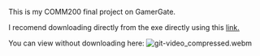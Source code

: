 This is my COMM200 final project on GamerGate.

I recomend downloading directly from the exe directly using this [link.](https://github.com/EricXu1728/comm200_final/blob/main/Comm%20200%20Final.exe)

You can view without downloading here:
![git-video_compressed.webm](https://github.com/EricXu1728/comm200_final/assets/73031279/f041d65a-3202-4c5c-ac1f-bd696b151149)


